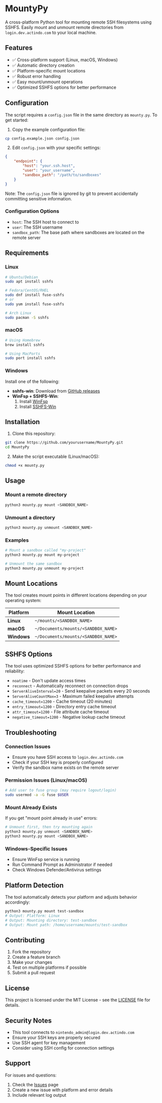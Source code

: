 # MountyPy

A cross-platform Python tool for mounting remote SSH filesystems using SSHFS. Easily mount and unmount remote directories from `login.dev.actindo.com` to your local machine.

## Features

- ✅ Cross-platform support (Linux, macOS, Windows)
- ✅ Automatic directory creation
- ✅ Platform-specific mount locations
- ✅ Robust error handling
- ✅ Easy mount/unmount operations
- ✅ Optimized SSHFS options for better performance

## Configuration

The script requires a `config.json` file in the same directory as `mounty.py`. To get started:

1. Copy the example configuration file:
```bash
cp config.example.json config.json
```

2. Edit `config.json` with your specific settings:
```json
{
    "endpoint": {
        "host": "your.ssh.host",
        "user": "your_username",
        "sandbox_path": "/path/to/sandboxes"
    }
}
```

Note: The `config.json` file is ignored by git to prevent accidentally committing sensitive information.

### Configuration Options

- `host`: The SSH host to connect to
- `user`: The SSH username
- `sandbox_path`: The base path where sandboxes are located on the remote server

## Requirements

### Linux
```bash
# Ubuntu/Debian
sudo apt install sshfs

# Fedora/CentOS/RHEL
sudo dnf install fuse-sshfs
# or
sudo yum install fuse-sshfs

# Arch Linux
sudo pacman -S sshfs
```

### macOS
```bash
# Using Homebrew
brew install sshfs

# Using MacPorts
sudo port install sshfs
```

### Windows
Install one of the following:
- **sshfs-win**: Download from [GitHub releases](https://github.com/winfsp/sshfs-win/releases)
- **WinFsp + SSHFS-Win**: 
  1. Install [WinFsp](https://winfsp.dev/rel/)
  2. Install [SSHFS-Win](https://github.com/winfsp/sshfs-win/releases)

## Installation

1. Clone this repository:
```bash
git clone https://github.com/yourusername/MountyPy.git
cd MountyPy
```

2. Make the script executable (Linux/macOS):
```bash
chmod +x mounty.py
```

## Usage

### Mount a remote directory
```bash
python3 mounty.py mount <SANDBOX_NAME>
```

### Unmount a directory
```bash
python3 mounty.py unmount <SANDBOX_NAME>
```

### Examples
```bash
# Mount a sandbox called "my-project"
python3 mounty.py mount my-project

# Unmount the same sandbox
python3 mounty.py unmount my-project
```

## Mount Locations

The tool creates mount points in different locations depending on your operating system:

| Platform | Mount Location |
|----------|----------------|
| **Linux** | `~/mounts/<SANDBOX_NAME>` |
| **macOS** | `~/Documents/mounts/<SANDBOX_NAME>` |
| **Windows** | `~/Documents/mounts/<SANDBOX_NAME>` |

## SSHFS Options

The tool uses optimized SSHFS options for better performance and reliability:

- `noatime` - Don't update access times
- `reconnect` - Automatically reconnect on connection drops
- `ServerAliveInterval=20` - Send keepalive packets every 20 seconds
- `ServerAliveCountMax=3` - Maximum failed keepalive attempts
- `cache_timeout=1200` - Cache timeout (20 minutes)
- `entry_timeout=1200` - Directory entry cache timeout
- `attr_timeout=1200` - File attribute cache timeout
- `negative_timeout=1200` - Negative lookup cache timeout

## Troubleshooting

### Connection Issues
- Ensure you have SSH access to `login.dev.actindo.com`
- Check if your SSH key is properly configured
- Verify the sandbox name exists on the remote server

### Permission Issues (Linux/macOS)
```bash
# Add user to fuse group (may require logout/login)
sudo usermod -a -G fuse $USER
```

### Mount Already Exists
If you get "mount point already in use" errors:
```bash
# Unmount first, then try mounting again
python3 mounty.py unmount <SANDBOX_NAME>
python3 mounty.py mount <SANDBOX_NAME>
```

### Windows-Specific Issues
- Ensure WinFsp service is running
- Run Command Prompt as Administrator if needed
- Check Windows Defender/Antivirus settings

## Platform Detection

The tool automatically detects your platform and adjusts behavior accordingly:

```bash
python3 mounty.py mount test-sandbox
# Output: Platform: Linux
# Output: Mounting directory: test-sandbox
# Output: Mount path: /home/username/mounts/test-sandbox
```

## Contributing

1. Fork the repository
2. Create a feature branch
3. Make your changes
4. Test on multiple platforms if possible
5. Submit a pull request

## License

This project is licensed under the MIT License - see the [LICENSE](LICENSE) file for details.

## Security Notes

- This tool connects to `nintendo_admin@login.dev.actindo.com`
- Ensure your SSH keys are properly secured
- Use SSH agent for key management
- Consider using SSH config for connection settings

## Support

For issues and questions:
1. Check the [Issues](https://github.com/yourusername/MountyPy/issues) page
2. Create a new issue with platform and error details
3. Include relevant log output 
